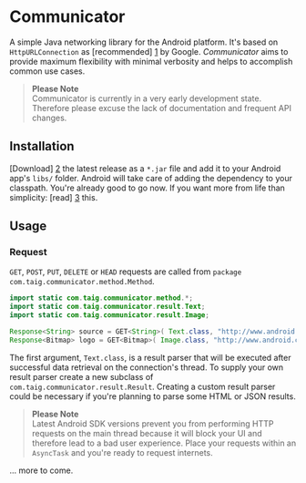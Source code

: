 Communicator
============

A simple Java networking library for the Android platform. It's based on `HttpURLConnection` as [recommended] [1] by
Google. *Communicator* aims to provide maximum flexibility with minimal verbosity and helps to accomplish common use cases.

> **Please Note**  
> Communicator is currently in a very early development state. Therefore please excuse the lack of documentation and
> frequent API changes.

Installation
------------

[Download] [2] the latest release as a `*.jar` file and add it to your Android app's `libs/` folder. Android will
take care of adding the dependency to your classpath. You're already good to go now. If you want more from life than
simplicity: [read] [3] this.

[1]: http://android-developers.blogspot.de/2011/09/androids-http-clients.html
[2]: https://github.com/Taig/Communicator/releases
[3]: http://tools.android.com/recent/dealingwithdependenciesinandroidprojects

Usage
-----

### Request

`GET`, `POST`, `PUT`, `DELETE` or `HEAD` requests are called from `package com.taig.communicator.method.Method`.

````java
import static com.taig.communicator.method.*;
import static com.taig.communicator.result.Text;
import static com.taig.communicator.result.Image;

Response<String> source = GET<String>( Text.class, "http://www.android.com/" ).request();
Response<Bitmap> logo = GET<Bitmap>( Image.class, "http://www.android.com/images/logo.png" ).request();
````

The first argument, `Text.class`, is a result parser that will be executed after successful data retrieval on the
connection's thread. To supply your own result parser create a new subclass of `com.taig.communicator.result.Result`.
Creating a custom result parser could be necessary if you're planning to parse some HTML or JSON results.

> **Please Note**  
> Latest Android SDK versions prevent you from performing HTTP requests on the main thread because it will block your
> UI and therefore lead to a bad user experience. Place your requests within an `AsyncTask` and you're ready to request
> internets.

... more to come.
